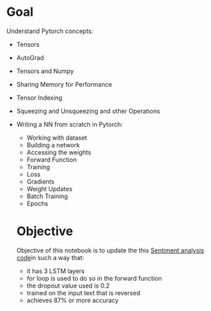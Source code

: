# Goal
Understand Pytorch concepts:
- Tensors
- AutoGrad
- Tensors and Numpy
- Sharing Memory for Performance
- Tensor Indexing
- Squeezing and Unsqueezing and other Operations
- Writing a NN from scratch in Pytorch:
  - Working with dataset
  - Building a network
  - Accessing the weights
  - Forward Function
  - Training
  - Loss
  - Gradients
  - Weight Updates
  - Batch Training
  - Epochs
  
  
  # Objective
  Objective of this notebook is to update the this [Sentiment analysis code](2_Upgraded_Sentiment_Analysis.ipynb)in such a way that:

   - it has 3 LSTM layers
   - for loop is used to do so in the forward function
   - the dropout value used is 0.2
   - trained on the input text that is reversed 
   - achieves 87% or more accuracy
